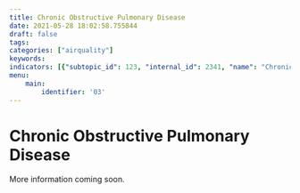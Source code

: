 ```yaml
---
title: Chronic Obstructive Pulmonary Disease
date: 2021-05-28 18:02:58.755844
draft: false
tags: 
categories: ["airquality"]
keywords: 
indicators: [{"subtopic_id": 123, "internal_id": 2341, "name": "Chronic Obstructive Pulmonary Disease  Hospitalization", "URL": "https://a816-dohbesp.nyc.gov/IndicatorPublic/VisualizationData.aspx?id=2341,719b87,123,Summarize"}, {"subtopic_id": 123, "internal_id": 2343, "name": "Chronic Obstructive Pulmonary Disease Emergency Department Visits", "URL": "https://a816-dohbesp.nyc.gov/IndicatorPublic/VisualizationData.aspx?id=2343,719b87,123,Summarize"}]
menu:
    main:
        identifier: '03'
---
```

# Chronic Obstructive Pulmonary Disease
More information coming soon.



